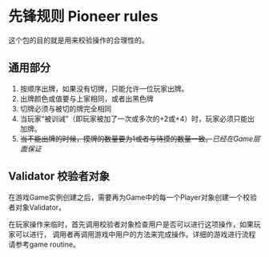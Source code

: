 # 先锋规则 Pioneer rules
这个包的目的就是用来校验操作的合理性的。
## 通用部分
1. 按顺序出牌，如果没有切牌，只能允许一位玩家出牌。
2. 出牌颜色或值要与上家相同，或者出黑色牌
3. 切牌必须与被切的牌完全相同
4. 当玩家“被训诫”（即玩家被加了一次或多次的+2或+4）时，玩家必须只能出加牌。
4. ~~当不能出牌的时候，摸牌的数量要为1或者与待摸的数量一致。~~*已经在Game层面保证*
## Validator 校验者对象
在游戏Game实例创建之后，需要再为Game中的每一个Player对象创建一个校验者对象Validator。

在玩家操作来临时，首先调用校验者对象检查用户是否可以进行这项操作，如果玩家可以进行，
调用者再调用游戏中用户的方法来完成操作。详细的游戏进行流程请参考game routine。